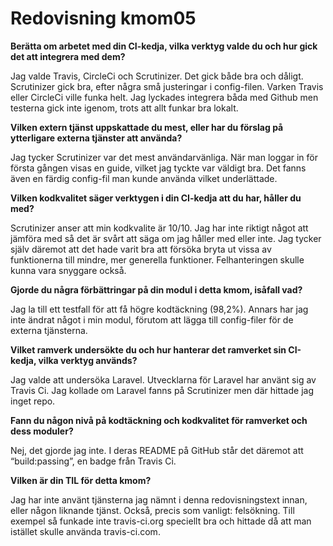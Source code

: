 ---
---
Redovisning kmom05
=========================

**Berätta om arbetet med din CI-kedja, vilka verktyg valde du och hur gick det att integrera med dem?**

Jag valde Travis, CircleCi och Scrutinizer. Det gick både bra och dåligt. Scrutinizer gick bra, efter några små justeringar i config-filen. Varken Travis eller CircleCi ville funka helt. Jag lyckades integrera båda med Github men testerna gick inte igenom, trots att allt funkar bra lokalt. 

 

**Vilken extern tjänst uppskattade du mest, eller har du förslag på ytterligare externa tjänster att använda?**

Jag tycker Scrutinizer var det mest användarvänliga. När man loggar in för första gången visas en guide, vilket jag tyckte var väldigt bra. Det fanns även en färdig config-fil man kunde använda vilket underlättade. 

 

**Vilken kodkvalitet säger verktygen i din CI-kedja att du har, håller du med?**

Scrutinizer anser att min kodkvalite är 10/10. Jag har inte riktigt något att jämföra med så det är svårt att säga om jag håller med eller inte. Jag tycker själv däremot att det hade varit bra att försöka bryta ut vissa av funktionerna till mindre, mer generella funktioner. Felhanteringen skulle kunna vara snyggare också. 

 

**Gjorde du några förbättringar på din modul i detta kmom, isåfall vad?**

Jag la till ett testfall för att få högre kodtäckning (98,2%). Annars har jag inte ändrat något i min modul, förutom att lägga till config-filer för de externa tjänsterna. 

 

**Vilket ramverk undersökte du och hur hanterar det ramverket sin CI-kedja, vilka verktyg används?**

Jag valde att undersöka Laravel. Utvecklarna för Laravel har använt sig av Travis Ci. Jag kollade om Laravel fanns på Scrutinizer men där hittade jag inget repo. 

 

**Fann du någon nivå på kodtäckning och kodkvalitet för ramverket och dess moduler?**

Nej, det gjorde jag inte. I deras README på GitHub står det däremot att “build:passing”, en badge från Travis Ci.  

 

**Vilken är din TIL för detta kmom?**

Jag har inte använt tjänsterna jag nämnt i denna redovisningstext innan, eller någon liknande tjänst. Också, precis som vanligt: felsökning. Till exempel så funkade inte travis-ci.org speciellt bra och hittade då att man istället skulle använda travis-ci.com. 
